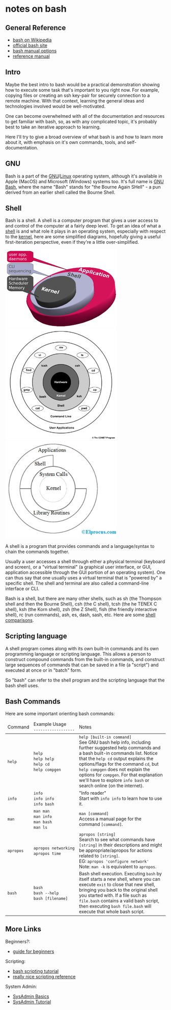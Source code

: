 
# notes on bash

## General Reference

* [bash on Wikipedia](https://en.wikipedia.org/wiki/Bash_(Unix_shell))
* [official bash site](https://www.gnu.org/software/bash/)
* [bash manual options](https://www.gnu.org/software/bash/manual)
* [reference manual](https://www.gnu.org/software/bash/manual/bash.html)


## Intro

Maybe the best intro to bash would be a practical demonstration showing how to
execute some task that's important to you right now.  For example, copying files
or creating an ssh key-pair for securely connection to a remote machine.  With
that context, learning the general ideas and technologies involved would be
well-motivated.

One can become overwhelmed with all of the documentation and resources to get
familiar with bash, so, as with any complicated topic, it's probably best to
take an iterative approach to learning.

Here I'll try to give a broad overview of what bash is and how to learn more
about it, with emphasis on it's own commands, tools, and self-documentation.


## GNU

Bash is a part of the
[GNU](https://www.gnu.org/software/software.html)/[Linux](https://en.wikipedia.org/wiki/Linux)
operating system, although it's available in Apple (MacOS) and Microsoft
(Windows) systems too.  It's full name is
[GNU Bash](https://www.gnu.org/software/bash/), where the name "Bash" stands for
"the Bourne Again SHell" - a pun derived from an earlier shell called the Bourne
Shell.


## Shell

Bash is a shell.  A shell is a computer program that gives a user access to and
control of the computer at a fairly deep level.  To get an idea of what a
[shell](https://en.wikipedia.org/wiki/Shell_(computing)) is and what role it
plays in an operating system, especially with respect to the
[kernel](https://en.wikipedia.org/wiki/Kernel_(operating_system)), here are
some simplified diagrams, hopefully giving a useful first-iteration
perspective, even if they're a little over-simplified.

<a href="https://jaguhiremath62.medium.com/difference-between-kernel-and-shell-718b3de15be6">
<img
  src="./images/shell_kernel_app.png"
  alt="shell vs kernel vs apps"
  width="350"/>
</a>

<a href="https://www.meted.ucar.edu/ucar/unix/navmenu.php?tab=1&page=2-1-0&type=flash">
<img
  src="./images/shell_context_unix.jpg"
  alt="shell context unix"
  width="350"/>
</a>

<a href="https://www.elprocus.com/unix-architecture-and-properties/">
<img
  src="./images/shell_unix_architecture.jpg"
  alt="shell unix architecture"
  width="350"/>
</a>

A shell is a program that provides commands and a language/syntax to chain the
commands together.

Usually a user accesses a shell through either a physical terminal (keyboard
and screen), or a "virtual terminal" (a graphical user interface, or GUI,
application accessible through the GUI portion of an operating system).  One
can thus say that one usually uses a virtual terminal that is "powered by" a
specific shell.  The shell and terminal are also called a command-line
interface or CLI.

Bash is a shell, but there are many other shells, such as sh (the Thompson
shell and then the Bourne Shell), csh (the C shell), tcsh (the he TENEX C
shell), ksh (the Korn shell), zsh (the Z Shell), fish (the friendly interactive
shell), rc (run commands), ash, es, dash, sash, etc.  Here are some
[shell comparisons](https://hyperpolyglot.org/unix-shells).


## Scripting language

A shell program comes along with its own built-in commands and its own
programming language or scripting language.  This allows a person to construct
compound commands from the built-in commands, and construct large sequences of
commands that can be saved in a file (a "script") and executed at once or in
"batch" form.

So "bash" can refer to the shell program and the scripting language that the
bash shell uses.


## Bash Commands

Here are some important orienting bash commands:

<table>
 <thead>
  <tr>
    <td>Command</td>
    <td>
      Example Usage<br/>
      <code>&#x2011;&#x2011;&#x2011;&#x2011;&#x2011;&#x2011;&#x2011;&#x2011;&#x2011;&#x2011;&#x2011;&#x2011;&#x2011;&#x2011;&#x2011;&#x2011;&#x2011;&#x2011;</code>
    </td>
    <td>Notes</td>
  </tr>
 </thead>
 <tbody>
  <tr>
    <td><code>help</code></td>
    <td>
      <code>help</code><br/>
      <code>help help</code><br/>
      <code>help cd</code><br/>
      <code>help compgen</code>
    </td>
    <td>
      <code>help [built-in command]</code><br/>
      See GNU bash help info, including further suggested help commands and a
      bash built-in commands list.  Notice that the <code>help cd</code> output
      explains the options/flags for the command <code>cd</code>, but
      <code>help compgen</code> does not explain the options for
      <code>compgen</code>.  For that explanation we'll have to explore
      <code>info bash</code> or search online (on the internet).
    </td>
  </tr>
  <tr>
    <td><code>info</code></td>
    <td>
      <code>info</code><br/>
      <code>info info</code><br/>
      <code>info bash</code><br/>
    </td>
    <td>
      "Info reader"<br/>
      Start with <code>info info</code> to learn how to use it.
    </td>
  </tr>
  <tr>
    <td><code>man</code></td>
    <td>
      <code>man man</code><br/>
      <code>man info</code><br/>
      <code>man bash</code><br/>
      <code>man ls</code>
    </td>
    <td>
      <code>man [command]</code><br/>
      Access a manual page for the command <code>[command]</code>.
    </td>
  </tr>
  <tr>
    <td><code>apropos</code></td>
    <td>
      <code>apropos networking</code><br/>
      <code>apropos time</code>
    </td>
    <td>
      <code>apropos [string]</code><br/>
      Search to see what commands have <code>[string]</code> in their
      descriptions and might be appropriate/apropos for actions related to
      <code>[string]</code>.<br/>
      EG: <code>apropos 'configure network'</code><br/>
      Note: <code>man -k</code> is equivalent to <code>apropos</code>.
    </td>
  </tr>
  <tr>
    <td><code>bash</code></td>
    <td>
      <code>bash</code><br/>
      <code>bash --help</code><br/>
      <code>bash [filename]</code>
    </td>
    <td>
      Bash shell execution.  Executing <code>bash</code> by itself starts a new
      shell, where you can execute <code>exit</code> to close that new shell,
      bringing you back to the original shell you started with.  If a file such
      as <code>file.bash</code> contains a valid bash script, then executing
      <code>bash file.bash</code> will execute that whole bash script.
    </td>
  </tr>
 </tbody>
</table>


## More Links

Beginners?:

* [guide for beginners](http://tldp.org/LDP/Bash-Beginners-Guide/html/index.html)

Scripting:

* [bash scripting tutorial](https://linuxconfig.org/bash-scripting-tutorial-for-beginners)
* [really nice scripting reference](https://devhints.io/bash)

System Admin:

* [SysAdmin Basics](https://www.linode.com/docs/tools-reference/linux-system-administration-basics/)
* [SysAdmin Tutorial](https://www.tutorialspoint.com/linux_admin/)